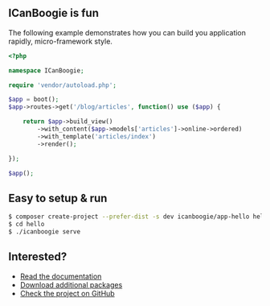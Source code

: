 ## ICanBoogie is fun

The following example demonstrates how you can build you application rapidly, micro-framework style. 

```php
<?php

namespace ICanBoogie;

require 'vendor/autoload.php';

$app = boot();
$app->routes->get('/blog/articles', function() use ($app) {

	return $app->build_view()
		->with_content($app->models['articles']->online->ordered)
		->with_template('articles/index')
		->render();

});

$app();
```

## Easy to setup & run

```bash
$ composer create-project --prefer-dist -s dev icanboogie/app-hello hello
$ cd hello
$ ./icanboogie serve
```

## Interested?

- [Read the documentation](/docs)
- [Download additional packages](https://packagist.org/search/?q=icanboogie)
- [Check the project on GitHub](https://github.com/ICanBoogie/)
